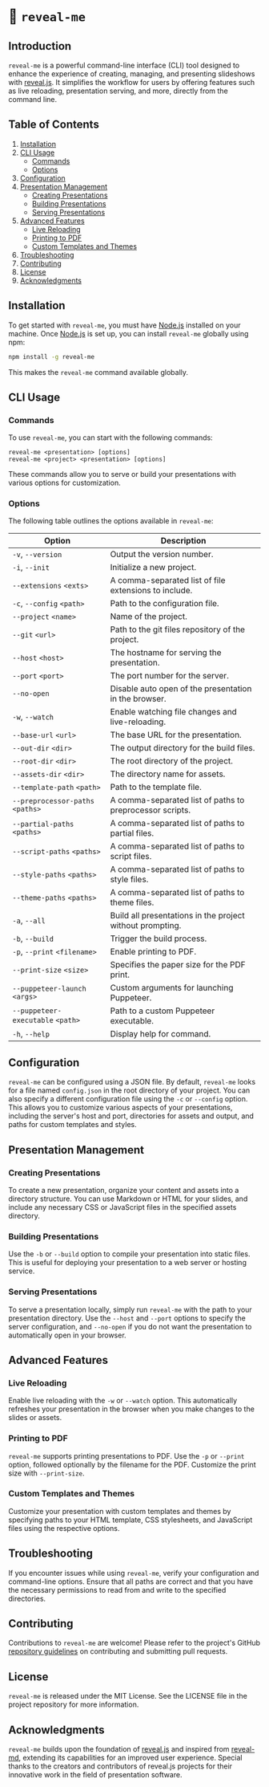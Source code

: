 # 🤙 `reveal-me`

## Introduction

`reveal-me` is a powerful command-line interface (CLI) tool designed to enhance the experience of creating, managing, and presenting slideshows with [reveal.js](https://revealjs.com/). It simplifies the workflow for users by offering features such as live reloading, presentation serving, and more, directly from the command line.

## Table of Contents

1. [Installation](#installation)
2. [CLI Usage](#cli-usage)
   - [Commands](#commands)
   - [Options](#options)
3. [Configuration](#configuration)
4. [Presentation Management](#presentation-management)
   - [Creating Presentations](#creating-presentations)
   - [Building Presentations](#building-presentations)
   - [Serving Presentations](#serving-presentations)
5. [Advanced Features](#advanced-features)
   - [Live Reloading](#live-reloading)
   - [Printing to PDF](#printing-to-pdf)
   - [Custom Templates and Themes](#custom-templates-and-themes)
6. [Troubleshooting](#troubleshooting)
7. [Contributing](#contributing)
8. [License](#license)
9. [Acknowledgments](#acknowledgments)

## Installation

To get started with `reveal-me`, you must have [Node.js](https://nodejs.org/en) installed on your machine. Once [Node.js](https://nodejs.org/en) is set up, you can install `reveal-me` globally using npm:

```bash
npm install -g reveal-me
```

This makes the `reveal-me` command available globally.

## CLI Usage

### Commands

To use `reveal-me`, you can start with the following commands:

```plaintext
reveal-me <presentation> [options]
reveal-me <project> <presentation> [options]
```

These commands allow you to serve or build your presentations with various options for customization.

### Options

The following table outlines the options available in `reveal-me`:

| Option                            | Description                                                         |
|-----------------------------------|---------------------------------------------------------------------|
| `-v`, `--version`                 | Output the version number.                                          |
| `-i`, `--init`                    | Initialize a new project.                                           |
| `--extensions` `<exts>`           | A comma-separated list of file extensions to include.               |
| `-c`, `--config` `<path>`         | Path to the configuration file.                                     |
| `--project` `<name>`              | Name of the project.                                                |
| `--git` `<url>`                   | Path to the git files repository of the project.                    |
| `--host` `<host>`                 | The hostname for serving the presentation.                          |
| `--port` `<port>`                 | The port number for the server.                                     |
| `--no-open`                       | Disable auto open of the presentation in the browser.               |
| `-w`, `--watch`                   | Enable watching file changes and live-reloading.                    |
| `--base-url` `<url>`              | The base URL for the presentation.                                  |
| `--out-dir` `<dir>`               | The output directory for the build files.                           |
| `--root-dir` `<dir>`              | The root directory of the project.                                  |
| `--assets-dir` `<dir>`            | The directory name for assets.                                      |
| `--template-path` `<path>`        | Path to the template file.                                          |
| `--preprocessor-paths` `<paths>`  | A comma-separated list of paths to preprocessor scripts.            |
| `--partial-paths` `<paths>`       | A comma-separated list of paths to partial files.                   |
| `--script-paths` `<paths>`        | A comma-separated list of paths to script files.                    |
| `--style-paths` `<paths>`         | A comma-separated list of paths to style files.                     |
| `--theme-paths` `<paths>`         | A comma-separated list of paths to theme files.                     |
| `-a`, `--all`                     | Build all presentations in the project without prompting.           |
| `-b`, `--build`                   | Trigger the build process.                                          |
| `-p`, `--print` `<filename>`      | Enable printing to PDF.                                             |
| `--print-size` `<size>`           | Specifies the paper size for the PDF print.                         |
| `--puppeteer-launch` `<args>`     | Custom arguments for launching Puppeteer.                           |
| `--puppeteer-executable` `<path>` | Path to a custom Puppeteer executable.                              |
| `-h`, `--help`                    | Display help for command.                                           |

## Configuration

`reveal-me` can be configured using a JSON file. By default, `reveal-me` looks for a file named `config.json` in the root directory of your project. You can also specify a different configuration file using the `-c` or `--config` option. This allows you to customize various aspects of your presentations, including the server's host and port, directories for assets and output, and paths for custom templates and styles.

## Presentation Management

### Creating Presentations

To create a new presentation, organize your content and assets into a directory structure. You can use Markdown or HTML for your slides, and include any necessary CSS or JavaScript files in the specified assets directory.

### Building Presentations

Use the `-b` or `--build` option to compile your presentation into static files. This is useful for deploying your presentation to a web server or hosting service.

### Serving Presentations

To serve a presentation locally, simply run `reveal-me` with the path to your presentation directory. Use the `--host` and `--port` options to specify the server configuration, and `--no-open` if you do not want the presentation to automatically open in your browser.

## Advanced Features

### Live Reloading

Enable live reloading with the `-w` or `--watch` option. This automatically refreshes your presentation in the browser when you make changes to the slides or assets.

### Printing to PDF

`reveal-me` supports printing presentations to PDF. Use the `-p` or `--print` option, followed optionally by the filename for the PDF. Customize the print size with `--print-size`.

### Custom Templates and Themes

Customize your presentation with custom templates and themes by specifying paths to your HTML template, CSS stylesheets, and JavaScript files using the respective options.

## Troubleshooting

If you encounter issues while using `reveal-me`, verify your configuration and command-line options. Ensure that all paths are correct and that you have the necessary permissions to read from and write to the specified directories.

## Contributing

Contributions to `reveal-me` are welcome! Please refer to the project's GitHub [repository guidelines](CONTRIBUTING.md) on contributing and submitting pull requests.

## License

`reveal-me` is released under the MIT License. See the LICENSE file in the project repository for more information.

## Acknowledgments

`reveal-me` builds upon the foundation of [reveal.js](https://revealjs.com/) and inspired from [reveal-md](https://github.com/webpro/reveal-md), extending its capabilities for an improved user experience. Special thanks to the creators and contributors of reveal.js projects for their innovative work in the field of presentation software.
